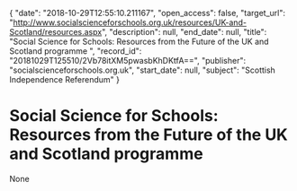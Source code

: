 {
  "date": "2018-10-29T12:55:10.211167", 
  "open_access": false, 
  "target_url": "http://www.socialscienceforschools.org.uk/resources/UK-and-Scotland/resources.aspx", 
  "description": null, 
  "end_date": null, 
  "title": "Social Science for Schools: Resources from the Future of the UK and Scotland programme ", 
  "record_id": "20181029T125510/2Vb78itXM5pwasbKhDKtfA==", 
  "publisher": "socialscienceforschools.org.uk", 
  "start_date": null, 
  "subject": "Scottish Independence Referendum"
}

# Social Science for Schools: Resources from the Future of the UK and Scotland programme 

None